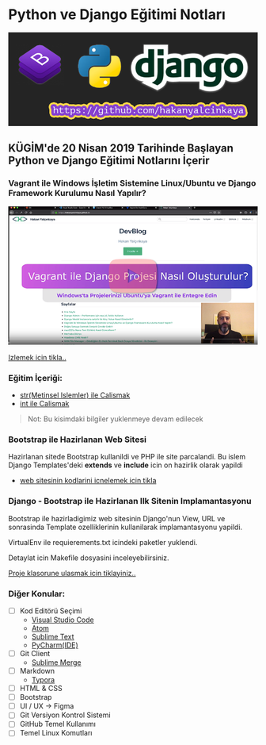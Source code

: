# Python ve Django Eğitimi Notları

![Bootstrap + Python + Django](img/bootstrap-python-django.png)


## KÜGİM'de 20 Nisan 2019 Tarihinde Başlayan Python ve Django Eğitimi Notlarını İçerir


### Vagrant ile Windows İşletim Sistemine Linux/Ubuntu ve Django Framework Kurulumu Nasıl Yapılır?
[![Vagrant ile Django Kurulumu](img/vagrant-django.png)](https://www.youtube.com/watch?v=NFL6tMnm1vw)

[Izlemek icin tikla..](https://www.youtube.com/watch?v=NFL6tMnm1vw)

### Eğitim İçeriği:
- [str(Metinsel Islemler) ile Calismak](python/str_ile_calismak.py)
- [int ile Calismak](python/int_ile_calismak.py)

> Not: Bu kisimdaki bilgiler yuklenmeye devam edilecek

### Bootstrap ile Hazirlanan Web Sitesi
Hazirlanan sitede Bootstrap kullanildi ve PHP ile site parcalandi. Bu islem Django Templates'deki **extends** ve **include** icin on hazirlik olarak yapildi
- [web sitesinin kodlarini icnelemek icin tikla](simple_web_site_with_php_include/index.php)


### Django - Bootstrap ile Hazirlanan Ilk Sitenin Implamantasyonu
Bootstrap ile hazirladigimiz web sitesinin Django'nun View, URL ve sonrasinda Template ozelliklerinin kullanilarak implamantasyonu yapildi.

VirtualEnv ile requierements.txt icindeki paketler yuklendi.

Detaylat icin Makefile dosyasini inceleyebilirsiniz.

[Proje klasorune ulasmak icin tiklayiniz..](lorem_holding_pr/)


### Diğer Konular:
- [ ] Kod Editörü Seçimi
  - [Visual Studio Code](https://code.visualstudio.com/)
  - [Atom](https://atom.io/)
  - [Sublime Text](https://www.sublimetext.com/)
  - [PyCharm(IDE)](https://www.jetbrains.com/pycharm/)
- [ ] Git Client
  - [Sublime Merge](https://www.sublimemerge.com/)
- [ ] Markdown
  - [Typora](https://typora.io/)
- [ ] HTML & CSS
- [ ] Bootstrap
- [ ] UI / UX -> Figma
- [ ] Git Versiyon Kontrol Sistemi
- [ ] GitHub Temel Kullanımı
- [ ] Temel Linux Komutları

